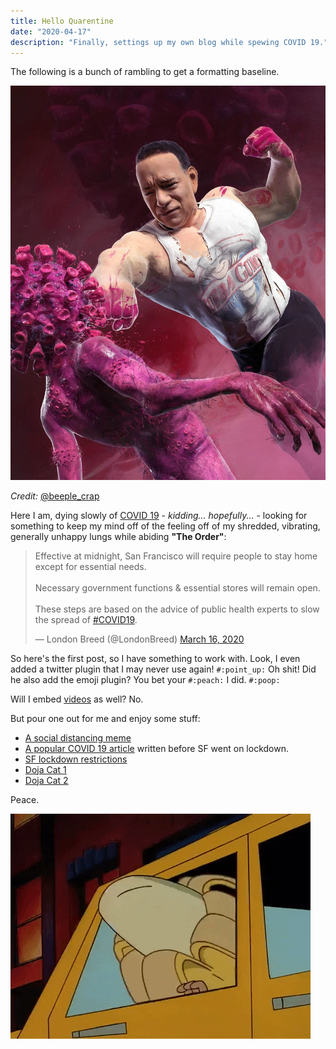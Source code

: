 ```yaml
---
title: Hello Quarentine
date: "2020-04-17"
description: "Finally, settings up my own blog while spewing COVID 19."
---
```


The following is a bunch of rambling to get a formatting baseline.

![tom hanks punches the coronavisu](./tom-hanks-covid.jpg)

_Credit:_ [@beeple_crap](https://www.instagram.com/p/B9qJr-ygqfL/)

Here I am, dying slowly of [COVID 19](https://www.google.com/search?client=firefox-b-1-d&sxsrf=ALeKk02siRXkMdtYZpdwAUZYsPjy1t6F5Q%3A1584495405295&ei=LXtxXpfUEdOU-gSO2KHwDQ&q=covid+19+2020&oq=covid+19+2020&gs_l=psy-ab.3..0i324l3j0i8i30.3445.7121..7305...1.0..0.298.1713.2j2j5......0....1..gws-wiz.......35i39j0i131i10j0i10.h1oKC_qTeDY&ved=0ahUKEwjXnp-u8aLoAhVTip4KHQ5sCN4Q4dUDCAo&uact=5) - _kidding... hopefully..._ - looking for something to keep my mind off of the feeling off of my shredded, vibrating, generally unhappy lungs while abiding **"The Order"**:

<blockquote class="twitter-tweet"><p lang="en" dir="ltr">Effective at midnight, San Francisco will require people to stay home except for essential needs. <br><br>Necessary government functions &amp; essential stores will remain open.<br><br>These steps are based on the advice of public health experts to slow the spread of <a href="https://twitter.com/hashtag/COVID19?src=hash&amp;ref_src=twsrc%5Etfw">#COVID19</a>.</p>&mdash; London Breed (@LondonBreed) <a href="https://twitter.com/LondonBreed/status/1239626809865416704?ref_src=twsrc%5Etfw">March 16, 2020</a></blockquote> <script async src="https://platform.twitter.com/widgets.js" charset="utf-8"></script>

So here's the first post, so I have something to work with. Look, I even added a twitter plugin that I may never use again! `#:point_up:` Oh shit! Did he also add the emoji plugin? You bet your `#:peach:` I did. `#:poop:`

Will I embed [videos](https://www.youtube.com/watch?v=X2kPLQEFR6Y) as well? No.

But pour one out for me and enjoy some stuff:

- [A social distancing meme](https://twitter.com/SwiftOnSecurity/status/1240067056646664193)
- [A popular COVID 19 article](https://medium.com/@tomaspueyo/coronavirus-act-today-or-people-will-die-f4d3d9cd99ca) written before SF went on lockdown.
- [SF lockdown restrictions](https://sf.gov/stay-home-except-essential-needs)
- [Doja Cat 1](https://open.spotify.com/track/3Dv1eDb0MEgF93GpLXlucZ?si=gh5OilTnStqeFwzB_XSLPA)
- [Doja Cat 2](https://www.youtube.com/watch?v=mXnJqYwebF8)

Peace.

![Hey Arnold in a banana outfit](./hey-arnold-banana.gif)
